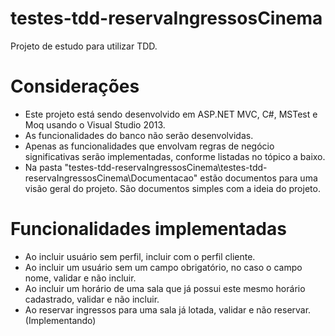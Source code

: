 # testes-tdd-reservaIngressosCinema
Projeto de estudo para utilizar TDD.

# Considerações
- Este projeto está sendo desenvolvido em ASP.NET MVC, C#, MSTest e Moq usando o Visual Studio 2013.
- As funcionalidades do banco não serão desenvolvidas.
- Apenas as funcionalidades que envolvam regras de negócio significativas serão implementadas, conforme listadas no tópico a baixo.
- Na pasta "testes-tdd-reservaIngressosCinema\testes-tdd-reservaIngressosCinema\Documentacao" estão documentos para uma visão geral do projeto. São documentos simples com a ideia do projeto.

# Funcionalidades implementadas
- Ao incluir usuário sem perfil, incluir com o perfil cliente.
- Ao incluir um usuário sem um campo obrigatório, no caso o campo nome, validar e não incluir.
- Ao incluir um horário de uma sala que já possui este mesmo horário cadastrado, validar e não incluir.
- Ao reservar ingressos para uma sala já lotada, validar e não reservar. (Implementando)
